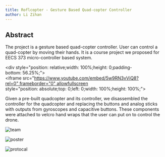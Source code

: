 ```yaml
---
title: Roflcopter - Gesture Based Quad-copter Controller
author: Li Zihan 
---
```



**Abstract**
---

 The project is a gesture based quad-copter controller. User can control a quad-copter by moving their hands. It is a course project we proposed for EECS 373 micro-controller based system.  

<div style="position: relative;width: 100%;height: 0;padding-bottom: 56.25%;">
<iframe src="https://www.youtube.com/embed/5w9RN3vViQ8?rel=0" frameborder="0" allowfullscreen style="position: absolute;top: 0;left: 0;width: 100%;height: 100%;"></iframe>
</div>

<!-- more -->
Given a pre-built quadcopter and its controller, we disassembled the controller for the quadcopter and replacing the buttons and analog sticks with outputs from gyroscopes and capacitive buttons. These components were attached to velcro hand wraps that the user can put on to control the drone. 



![team](/pic/roflcopter/team.jpg)

![poster](/pic/roflcopter/poster.png)

![protocal](/pic/roflcopter/protocal.png)

